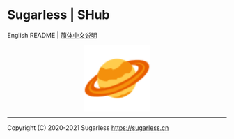 # Sugarless | SHub

English README | [简体中文说明](https://github.com/sugarlesss/shub/blob/main/README.zh-cn.md)

<div align="center">
    <img src="./avatar.svg" width="30%" height="30%" align="center">
</div>

---
Copyright (C) 2020-2021 Sugarless <https://sugarless.cn>
